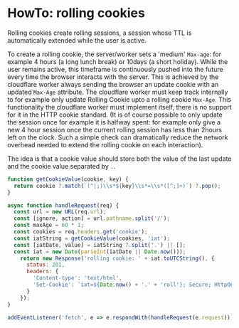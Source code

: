 # HowTo: rolling cookies

Rolling cookies create rolling sessions, a session whose TTL is automatically extended while the user is active.

To create a rolling cookie, the server/worker sets a 'medium' `Max-age`: for example 4 hours (a long lunch break) or 10days (a short holiday). While the user remains active, this timeframe is continuously pushed into the future every time the browser interacts with the server. This is achieved by the cloudflare worker always sending the browser an update cookie with an updated `Max-Age` attribute. The cloudflare worker must keep track internally to for example only update Rolling Cookie upto a rolling cookie `Max-Age`. This functionality the cloudflare worker must implement itself, there is no support for it in the HTTP cookie standard. (It is of course possible to only update the session once for example it is halfway spent: for example only give a new 4 hour session once the current rolling session has less than 2hours left on the clock. Such a simple check can dramatically reduce the network overhead needed to extend the rolling cookie on each interaction).

The idea is that a cookie value should store both the value of the last update and the cookie value separated by `.`. 

```javascript
function getCookieValue(cookie, key) {
  return cookie ?.match(`(^|;)\\s*${key}\\s*=\\s*([^;]+)`) ?.pop();
}

async function handleRequest(req) {
  const url = new URL(req.url);
  const [ignore, action] = url.pathname.split('/');
  const maxAge = 60 * 1;
  const cookies = req.headers.get('cookie');
  const iatString = getCookieValue(cookies, 'iat');
  const [iatDate, value] = iatString ?.split('.') || [];
  const iat = new Date(parseInt(iatDate || Date.now()));
    return new Response('rolling cookie: ' + iat.toUTCString(), {
      status: 201,
      headers: {
        'Content-type': 'text/html',
        'Set-Cookie': `iat=${Date.now() + '.' + 'roll'}; Secure; HttpOnly; SameSite=Strict; Path=/; Max-Age=${maxAge};`
      }
    });
}

addEventListener('fetch', e => e.respondWith(handleRequest(e.request)));
```